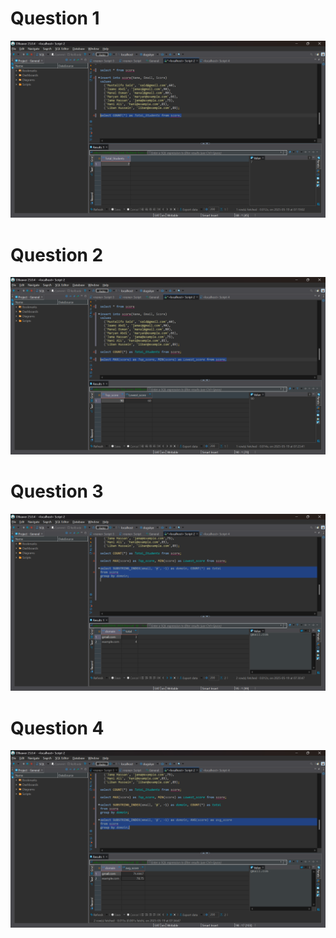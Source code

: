 # Question 1

![alt text](image-1.png)

# Question 2

![alt text](image-2.png)

# Question 3

![alt text](image-3.png)

# Question 4

![alt text](image-4.png)